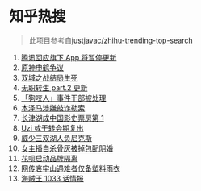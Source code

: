 # 知乎热搜

> 此项目参考自[justjavac/zhihu-trending-top-search](https://github.com/justjavac/zhihu-trending-top-search/blob/main/utils.ts)

<!-- BEGIN -->
  <!-- 最后更新时间:Wed Nov 24 2021 14:10:31 GMT+0000 (Coordinated Universal Time) -->
  1. [腾讯回应旗下 App 将暂停更新](https://www.zhihu.com/search?q=腾讯)
1. [原神申鹤争议](https://www.zhihu.com/search?q=原神)
1. [双城之战结局生死](https://www.zhihu.com/search?q=双城之战)
1. [无职转生 part.2 更新](https://www.zhihu.com/search?q=无职转生)
1. [「狗咬人」事件干部被处理](https://www.zhihu.com/search?q=狗咬人)
1. [本泽马涉嫌敲诈勒索](https://www.zhihu.com/search?q=本泽马)
1. [长津湖成中国影史票房第 1](https://www.zhihu.com/search?q=长津湖)
1. [Uzi 或于转会期复出](https://www.zhihu.com/search?q=uzi)
1. [威少三双湖人负尼克斯](https://www.zhihu.com/search?q=湖人)
1. [女主播自杀骨灰被掉包配阴婚](https://www.zhihu.com/search?q=女主播自杀)
1. [花呗启动品牌隔离](https://www.zhihu.com/search?q=花呗)
1. [网传哀牢山遇难者仅备塑料雨衣](https://www.zhihu.com/search?q=云南哀牢山)
1. [海贼王 1033 话情报](https://www.zhihu.com/search?q=海贼王)
  <!-- END -->